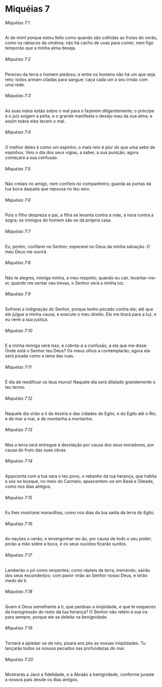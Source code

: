 # Miquéias 7

###### Miquéias 7:1

Ai de mim! porque estou feito como quando são colhidas as frutas do verão, como os rabiscos da vindima; não há cacho de uvas para comer, nem figo temporão que a minha alma deseja.

###### Miquéias 7:2

Pereceu da terra o homem piedoso; e entre os homens não há um que seja reto; todos armam ciladas para sangue; caça cada um a seu irmão com uma rede.

###### Miquéias 7:3

As suas mãos estão sobre o mal para o fazerem diligentemente; o príncipe e o juiz exigem a peita, e o grande manifesta o desejo mau da sua alma; e assim todos eles tecem o mal.

###### Miquéias 7:4

O melhor deles é como um espinho; o mais reto é pior do que uma sebe de espinhos. Veio o dia dos seus vigias, a saber, a sua punição; agora começará a sua confusao.

###### Miquéias 7:5

Não creiais no amigo, nem confieis no companheiro; guarda as portas da tua boca daquela que repousa no teu seio.

###### Miquéias 7:6

Pois o filho despreza o pai, a filha se levanta contra a mãe, a nora contra a sogra; os inimigos do homem são os da própria casa.

###### Miquéias 7:7

Eu, porém, confiarei no Senhor; esperarei no Deus da minha salvação. O meu Deus me ouvirá.

###### Miquéias 7:8

Não te alegres, inimiga minha, a meu respeito; quando eu cair, levantar-me-ei; quando me sentar nas trevas, o Senhor será a minha luz.

###### Miquéias 7:9

Sofrerei a indignação do Senhor, porque tenho pecado contra ele; até que ele julgue a minha causa, e execute o meu direito. Ele me tirará para a luz, e eu verei a sua justiça.

###### Miquéias 7:10

E a minha inimiga verá isso, e cobrila-á a confusão, a ela que me disse: Onde está o Senhor teu Deus? Os meus olhos a contemplarão; agora ela será pisada como a lama das ruas.

###### Miquéias 7:11

É dia de reedificar os teus muros! Naquele dia será dilatado grandemente o teu termo.

###### Miquéias 7:12

Naquele dia virão a ti da Assíria e das cidades do Egito, e do Egito até o Rio, e de mar a mar, e de montanha a montanha.

###### Miquéias 7:13

Mas a terra será entregue à desolação por causa dos seus moradores, por causa do fruto das suas obras.

###### Miquéias 7:14

Apascenta com a tua vara o teu povo, o rebanho da tua herança, que habita a sós no bosque, no meio do Carmelo; apascentem-se em Basã e Gileade, como nos dias antigos.

###### Miquéias 7:15

Eu lhes mostrarei maravilhas, como nos dias da tua saída da terra do Egito.

###### Miquéias 7:16

As nações o verão, e envergonhar-se-ão, por causa de todo o seu poder; porão a mão sobre a boca, e os seus ouvidos ficarão surdos.

###### Miquéias 7:17

Lamberão o pó como serpentes; como répteis da terra, tremendo, sairão dos seus esconderijos; com pavor virão ao Senhor nosso Deus, e terão medo de ti.

###### Miquéias 7:18

Quem é Deus semelhante a ti, que perdoas a iniqüidade, e que te esqueces da transgressão do resto da tua herança? O Senhor não retém a sua ira para sempre, porque ele se deleita na benignidade.

###### Miquéias 7:19

Tornará a apiedar-se de nós; pisará aos pés as nossas iniqüidades. Tu lançarás todos os nossos pecados nas profundezas do mar.

###### Miquéias 7:20

Mostrarás a Jacó a fidelidade, e a Abraão a benignidade, conforme juraste a nossos pais desde os dias antigos.

